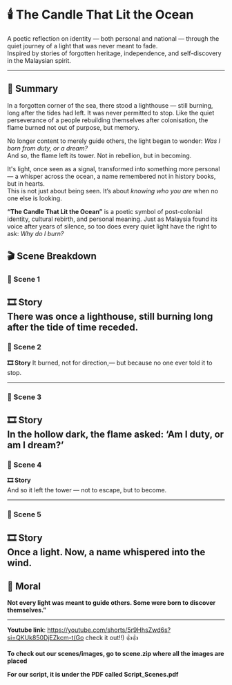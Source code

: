 # 🕯️ The Candle That Lit the Ocean

A poetic reflection on identity — both personal and national — through the quiet journey of a light that was never meant to fade.  
Inspired by stories of forgotten heritage, independence, and self-discovery in the Malaysian spirit.


---

## 📖 Summary

In a forgotten corner of the sea, there stood a lighthouse — still burning, long after the tides had left. It was never permitted to stop. Like the quiet perseverance of a people rebuilding themselves after colonisation, the flame burned not out of purpose, but memory.

No longer content to merely guide others, the light began to wonder: *Was I born from duty, or a dream?*  
And so, the flame left its tower. Not in rebellion, but in becoming.

It's light, once seen as a signal, transformed into something more personal — a whisper across the ocean, a name remembered not in history books, but in hearts.  
This is not just about being seen. It’s about *knowing who you are* when no one else is looking.

**“The Candle That Lit the Ocean”** is a poetic symbol of post-colonial identity, cultural rebirth, and personal meaning. Just as Malaysia found its voice after years of silence, so too does every quiet light have the right to ask: *Why do I burn?*


## 🎬 Scene Breakdown

### 🔹 Scene 1  
**🎞️ Story**  
There was once a lighthouse, still burning long after the tide of time receded.
---

### 🔹 Scene 2  
**🎞️ Story**  It burned, not for direction,— but because no one ever told it to stop.

---

### 🔹 Scene 3  
**🎞️ Story**  
In the hollow dark, the flame asked: ‘Am I duty, or am I dream?’
---

### 🔹 Scene 4  
**🎞️ Story**  
And so it left the tower — not to escape, but to become.

---

### 🔹 Scene 5      
**🎞️ Story**  
Once a light. Now, a name whispered into the wind.
---

## 🌟 Moral  
**Not every light was meant to guide others. Some were born to discover themselves.”**

---

**Youtube link**: https://youtube.com/shorts/5r9HhsZwd6s?si=QKUk850DjEZkcm-t(Go check it out!!) 👍👍

**To check out our scenes/images, go to scene.zip where all the images are placed**

**For our script, it is under the PDF called Script_Scenes.pdf**




